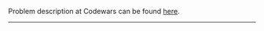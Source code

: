Problem description at Codewars can be found
[here](https://www.codewars.com/kata/5866fc43395d9138a7000006/train/python).

-------------


